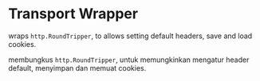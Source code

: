 # Transport Wrapper
wraps `http.RoundTripper`, to allows setting default headers, save and load cookies.

membungkus `http.RoundTripper`, untuk memungkinkan mengatur header default, menyimpan dan memuat cookies.